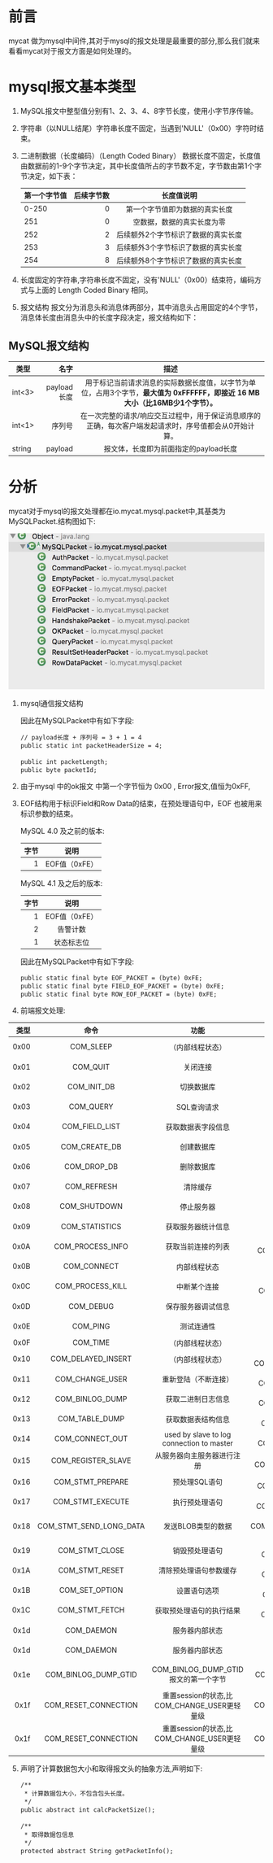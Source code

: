 # 前言

mycat 做为mysql中间件,其对于mysql的报文处理是最重要的部分,那么我们就来看看mycat对于报文方面是如何处理的。


# mysql报文基本类型

1. MySQL报文中整型值分别有1、2、3、4、8字节长度，使用小字节序传输。
2. 字符串（以NULL结尾）字符串长度不固定，当遇到'NULL'（0x00）字符时结束。

3. 二进制数据（长度编码）（Length Coded Binary）
	数据长度不固定，长度值由数据前的1-9个字节决定，其中长度值所占的字节数不定，字节数由第1个字节决定，如下表：

	|第一个字节值|	后续字节数|	长度值说明|
	| --------   | -----:   | :----: |
	|0-250|	0	|第一个字节值即为数据的真实长度|
	|251	|0	|空数据，数据的真实长度为零|
	|252	|2	|后续额外2个字节标识了数据的真实长度|
	|253	|3	|后续额外3个字节标识了数据的真实长度|
	|254	|8	|后续额外8个字节标识了数据的真实长度|

4. 长度固定的字符串,字符串长度不固定，没有'NULL'（0x00）结束符，编码方式与上面的 Length Coded Binary 相同。

5. 报文结构
报文分为消息头和消息体两部分，其中消息头占用固定的4个字节，消息体长度由消息头中的长度字段决定，报文结构如下：

## MySQL报文结构


|类型| 名字| 描述|
| --------   | -----:   | :----: |
| int<3>        |payload长度      | 用于标记当前请求消息的实际数据长度值，以字节为单位，占用3个字节，**最大值为 0xFFFFFF，即接近 16 MB 大小（比16MB少1个字节）。**   |
|  int<1>	       | 序列号	   | 在一次完整的请求/响应交互过程中，用于保证消息顺序的正确，每次客户端发起请求时，序号值都会从0开始计算。   |
| string        | payload     |   报文体，长度即为前面指定的payload长度    |

# 分析

mycat对于mysql的报文处理都在io.mycat.mysql.packet中,其基类为MySQLPacket.结构图如下:

![](./packet-class.png)

1. mysql通信报文结构

		  
	
	因此在MySQLPacket中有如下字段:
	
	```
	// payload长度 + 序列号 = 3 + 1 = 4
	public static int packetHeaderSize = 4;
	
	public int packetLength;
	public byte packetId;
	```

2. 由于mysql 中的ok报文 中第一个字节恒为 0x00 ,
	Error报文,值恒为0xFF,
		
3.  EOF结构用于标识Field和Row Data的结束，在预处理语句中，EOF	也被用来标识参数的结束。

	MySQL 4.0 及之前的版本:
		
	|字节|说明|
	| -----:   | :----: |
	| 1        |EOF值（0xFE）|
	
	MySQL 4.1 及之后的版本:
	
	|字节|说明|
	| -----:   | :----: |
	| 1       |EOF值（0xFE）|
	| 2       |告警计数|
	| 1       |状态标志位|
	
	因此在MySQLPacket中有如下字段:
	
	```
	public static final byte EOF_PACKET = (byte) 0xFE;
	public static final byte FIELD_EOF_PACKET = (byte) 0xFE;
	public static final byte ROW_EOF_PACKET = (byte) 0xFE;
	
	```
4.  前端报文处理:


|类型|命令|功能|mycat对应字段|
| -----:   | :----: | :----: | :----: |
| 0x00    |COM_SLEEP|（内部线程状态）| public static final byte COM_SLEEP = 0;|
| 0x01    |COM_QUIT|关闭连接| public static final byte COM_QUIT = 1;|
| 0x02    |COM_INIT_DB|切换数据库|public static final byte COM_INIT_DB = 2;|
| 0x03    |COM_QUERY|SQL查询请求|public static final byte COM_QUERY = 3;|
| 0x04    | COM_FIELD_LIST |获取数据表字段信息|public static final byte COM_FIELD_LIST = 4;|
| 0x05    | COM_CREATE_DB |创建数据库|public static final byte COM_CREATE_DB = 5;|
| 0x06    | COM_DROP_DB |删除数据库|public static final byte COM_DROP_DB = 6;|	
| 0x07    | COM_REFRESH |清除缓存|public static final byte COM_REFRESH = 7;|	
| 0x08    | COM_SHUTDOWN |停止服务器|public static final byte COM_SHUTDOWN = 8;|		
| 0x09    | COM_STATISTICS |获取服务器统计信息|public static final byte COM_STATISTICS = 9;|
| 0x0A    | COM_PROCESS_INFO |获取当前连接的列表|public static final byte COM_PROCESS_INFO = 10;|			
| 0x0B    | COM_CONNECT |内部线程状态|public static final byte COM_CONNECT = 11;|
| 0x0C    | COM_PROCESS_KILL |中断某个连接|public static final byte COM_PROCESS_KILL = 12;|
| 0x0D    | COM_DEBUG |保存服务器调试信息|public static final byte COM_DEBUG = 13;|
| 0x0E    | COM_PING |测试连通性|public static final byte COM_PING = 14;|	
|0x0F	|COM_TIME|（内部线程状态）|（无）|public static final byte COM_TIME = 15;|
|0x10	|COM_DELAYED_INSERT|（内部线程状态）|public static final byte COM_DELAYED_INSERT = 16;|
|0x11	|COM_CHANGE_USER|重新登陆（不断连接）|public static final byte COM_CHANGE_USER = 17;|
|0x12	|COM_BINLOG_DUMP|获取二进制日志信息|public static final byte COM_BINLOG_DUMP = 18;|
|0x13	|COM_TABLE_DUMP	|获取数据表结构信息	|public static final byte COM_TABLE_DUMP = 19;|
|0x14	|COM_CONNECT_OUT	| used by slave to log connection to master|public static final byte COM_CONNECT_OUT = 20;|
|0x15	|COM_REGISTER_SLAVE	|从服务器向主服务器进行注册|public static final byte COM_REGISTER_SLAVE = 21;|
|0x16	|COM_STMT_PREPARE|预处理SQL语句|	public static final byte COM_STMT_PREPARE = 22;|
|0x17	|COM_STMT_EXECUTE|执行预处理语句|	public static final byte COM_STMT_EXECUTE = 23;|
|0x18|	COM_STMT_SEND_LONG_DATA	|发送BLOB类型的数据|public static final byte COM_STMT_SEND_LONG_DATA = 24;|
|0x19|	COM_STMT_CLOSE|	销毁预处理语句|	public static final byte COM_STMT_CLOSE = 25;|
|0x1A|	COM_STMT_RESET|	清除预处理语句参数缓存|	public static final byte COM_STMT_RESET = 26;|
|0x1B|	COM_SET_OPTION|	设置语句选项|	public static final byte COM_SET_OPTION = 27;|
|0x1C|	COM_STMT_FETCH|	获取预处理语句的执行结果|public static final byte COM_STMT_FETCH = 28;|
|0x1d|	COM_DAEMON|服务器内部状态|public static final byte COM_DAEMON = 29;|
|0x1d|	COM_DAEMON|服务器内部状态|public static final byte COM_DAEMON = 29;|
|0x1e|	COM_BINLOG_DUMP_GTID|COM_BINLOG_DUMP_GTID报文的第一个字节|public static final byte COM_BINLOG_DUMP_GTID = 30;|
|0x1f|	COM_RESET_CONNECTION|重置session的状态,比COM_CHANGE_USER更轻量级|public static final byte COM_RESET_CONNECTION = 31;|
|0x1f|	COM_RESET_CONNECTION|重置session的状态,比COM_CHANGE_USER更轻量级|public static final byte COM_RESET_CONNECTION = 31;|


5. 声明了计算数据包大小和取得报文头的抽象方法,声明如下:

	```
	/**
	 * 计算数据包大小，不包含包头长度。
	 */
	public abstract int calcPacketSize();

	/**
	 * 取得数据包信息
	 */
	protected abstract String getPacketInfo();
	```
